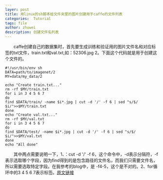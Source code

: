 ```yaml
---
layer: post
title: 用linux的sh脚本给文件夹里的图片创建用于caffe的文件列表
categories:  Tutorial
tags: file
author: zhuwei
description: 创建文件名列表
---
```

&emsp;&emsp;caffe创建自己的数据集时，首先要生成训练和验证用的图片文件名和对应标签的txt文件，train.txt和val.txt,如：52306.jpg 2。下面这个代码就是用于创建这个文件的。  

	#!/usr/bin/env sh
	DATA=path/to/imagenet/2
	MY=data/my_data/2

	echo "Create train.txt..."
	rm -rf $MY/train.txt
	for i in 3 4 5 6 7 
	do
	find $DATA/train/ -name $i*.jpg | cut -d '/' -f 6 | sed "s/$/ $i/">>$MY/train.txt
	done
	echo "Create val.txt..."
	rm -rf $MY/val.txt
	for i in 3 4 5 6 7
	do
	find $DATA/test/ -name $i*.jpg | cut -d '/' -f 6 | sed "s/$/ $i/">>$MY/val.txt
	done
	echo "All done"  

&emsp;&emsp;其中两点需要说明一下，1、：cut -d '/' -f 6，这个命令中，-d表示分隔符，-f表示选取哪个字段，因为find得到的是包含路径的文件名，而我们只需要文件名，所以需要选取特定字段。在我参考的blog中，是 -f4-5，这个是不对的。2、for循环中的3 4 5 6 7表示标签。[原文链接](http://http://www.cnblogs.com/denny402/p/5083300.html)  
